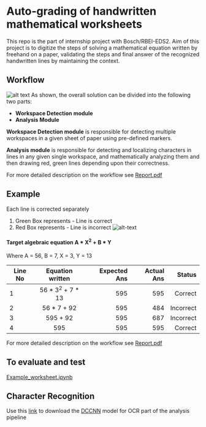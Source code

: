# Auto-grading of handwritten mathematical worksheets
This repo is the part of internship project with Bosch/RBEI-EDS2.
Aim of this project is to digitize the steps of solving a mathematical equation written by freehand on a paper, validating the steps and final answer of the recognized handwritten lines by maintaining the context.

## Workflow

![alt text](https://drive.google.com/uc?id=1UoBwIxsNj4LRQTezyn1KOYrwO9L6gKhJ)
  As shown, the overall solution can be divided into the following two parts:
  + **Workspace Detection module**
  + **Analysis Module**
  
  **Workspace Detection module** is responsible for detecting multiple workspaces in a 
given sheet of paper using pre-defined markers.
  
  **Analysis module** is responsible for detecting and localizing characters in lines in any 
given single workspace, and mathematically analyzing them and then drawing red, 
green lines depending upon their correctness. 

For more detailed description on the workflow see [Report.pdf](Report.pdf)




## Example
Each line is corrected separately 

1. Green Box represents - Line is correct
2. Red Box represents - Line is incorrect
![alt-text](https://drive.google.com/uc?id=1-I3WUjVu09SbItEY54xnBy1_00-09jwY)

#### Target algebraic equation A * X<sup>2</sup> + B * Y
   Where A = 56, B = 7, X = 3, Y = 13

| Line No       | Equation written     | Expected Ans  |   Actual Ans    |   Status       |
| ------------- |:--------------------:| -------------:| --------------: | --------------:|
| 1      | 56 * 3<sup>2</sup> + 7 * 13 | 595 | 595 | Correct |
| 2      | 56 * 7 + 92 | 595 | 484 | Incorrect |
| 3      | 595 + 92 | 595 | 687 | Incorrect |
| 4      | 595 | 595 | 595 | Correct |


For more detailed description on the workflow see [Report.pdf](Report.pdf)

## To evaluate and test
[Example_worksheet.ipynb](https://github.com/divyaprabha123/Autograding-handwritten-mathematical-worksheets/blob/master/Example_worksheet.ipynb)


## Character Recognition
Use this [link](https://drive.google.com/uc?id=1OTeIZTsx8VK3tiEI4VsRpZPsECxz5uVF) to download the [DCCNN](https://github.com/titu1994/Deep-Columnar-Convolutional-Neural-Network) model for OCR part of the analysis pipeline 
